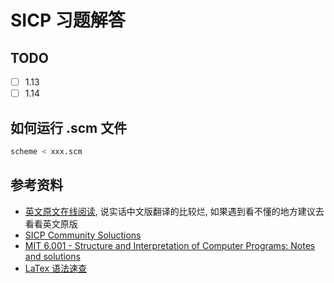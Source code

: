 # SICP 习题解答

## TODO

- [ ] 1.13
- [ ] 1.14

## 如何运行 .scm 文件

```bash
scheme < xxx.scm
```

## 参考资料

- [英文原文在线阅读](https://mitpress.mit.edu/sites/default/files/sicp/full-text/book/book.html), 说实话中文版翻译的比较烂, 如果遇到看不懂的地方建议去看看英文原版
- [SICP Community Soluctions](http://community.schemewiki.org/?SICP-Solutions)
- [MIT 6.001 - Structure and Interpretation of Computer Programs: Notes and solutions](https://codology.net/)
- [LaTex 语法速查](http://www.uinio.com/Math/LaTex/)
